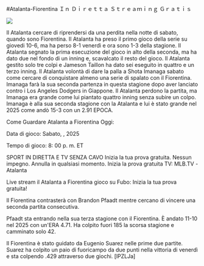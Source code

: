 #Atalanta-Fiorentina Ｉｎ Ｄｉｒｅｔｔａ Ｓｔｒｅａｍｉｎｇ Ｇｒａｔｉｓ  
  
  
[![](https://i.imgur.com/qSNzIqt.png)](https://movie.rssnews.media/opkLpTkw.php)  
  
Il Atalanta cercare di riprendersi da una perdita nella notte di sabato, quando sono Fiorentina. Il Atalanta ha preso il primo gioco della serie su giovedi 10-6, ma ha perso 8-1 venerdì e ora sono 1-3 della stagione. Il Atalanta segnato la prima esecuzione del gioco in alto della seconda, ma ha dato due nel fondo di un inning e, scavalcato il resto del gioco. Il Atalanta gestito solo tre colpi e Jameson Taillon ha dato sei eseguito in quattro e un terzo inning. Il Atalanta volontà di dare la palla a Shota Imanaga sabato come cercare di conquistare almeno una serie di spalato con il Fiorentina. Imanaga farà la sua seconda partenza in questa stagione dopo aver lanciato contro i Los Angeles Dodgers in Giappone. Il Atalanta perdono la partita, ma Imanaga era grande come lui piantato quattro inning senza subire un colpo. Imanaga è alla sua seconda stagione con la Atalanta e lui è stato grande nel 2025 come andò 15-3 con un 2.91 EPOCA.

Come Guardare Atalanta a Fiorentina Oggi:

Data di gioco: Sabato, , 2025

Tempo di gioco: 8: 00 p. m. ET

SPORT IN DIRETTA E TV SENZA CAVO
Inizia la tua prova gratuita. Nessun impegno. Annulla in qualsiasi momento.
Inizia la prova gratuita
TV: MLB.TV -Atalanta

Live stream il Atalanta a Fiorentina gioco su Fubo: Inizia la tua prova gratuita!

Il Fiorentina contrasterà con Brandon Pfaadt mentre cercano di vincere una seconda partita consecutiva.

Pfaadt sta entrando nella sua terza stagione con il Fiorentina. È andato 11-10 nel 2025 con un'ERA 4.71. Ha colpito fuori 185 la scorsa stagione e camminato solo 42.

Il Fiorentina è stato guidato da Eugenio Suarez nelle prime due partite. Suarez ha colpito un paio di fuoricampo da due punti nella vittoria di venerdì e sta colpendo .429 attraverso due giochi. [lPZLJa]